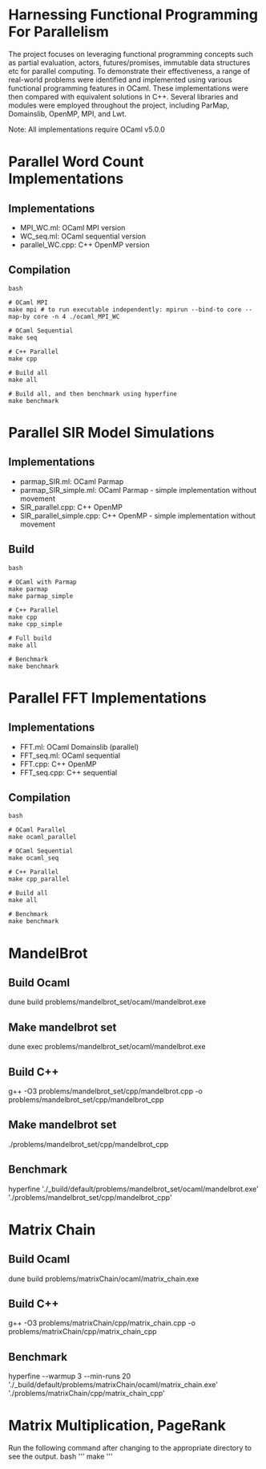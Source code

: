 # Harnessing Functional Programming For Parallelism

The project focuses on leveraging functional programming concepts such as partial evaluation, actors, futures/promises, immutable data structures etc for parallel computing. To demonstrate their effectiveness, a range of real-world problems were identified and implemented using various functional programming features in OCaml. These implementations were then compared with equivalent solutions in C++. Several libraries and modules were employed throughout the project, including ParMap, Domainslib, OpenMP, MPI, and Lwt.

Note: All implementations require OCaml v5.0.0


# Parallel Word Count Implementations
## Implementations
- MPI_WC.ml: OCaml MPI version
- WC_seq.ml: OCaml sequential version
- parallel_WC.cpp: C++ OpenMP version

## Compilation
```
bash

# OCaml MPI
make mpi # to run executable independently: mpirun --bind-to core --map-by core -n 4 ./ocaml_MPI_WC

# OCaml Sequential
make seq

# C++ Parallel
make cpp

# Build all
make all

# Build all, and then benchmark using hyperfine
make benchmark
```


# Parallel SIR Model Simulations

## Implementations
- parmap_SIR.ml: OCaml Parmap
- parmap_SIR_simple.ml: OCaml Parmap - simple implementation without movement
- SIR_parallel.cpp: C++ OpenMP
- SIR_parallel_simple.cpp: C++ OpenMP - simple implementation without movement

## Build
```
bash

# OCaml with Parmap
make parmap
make parmap_simple

# C++ Parallel
make cpp
make cpp_simple

# Full build
make all

# Benchmark
make benchmark
```


# Parallel FFT Implementations

## Implementations
- FFT.ml: OCaml Domainslib (parallel)
- FFT_seq.ml: OCaml sequential
- FFT.cpp: C++ OpenMP
- FFT_seq.cpp: C++ sequential

## Compilation
```
bash

# OCaml Parallel
make ocaml_parallel

# OCaml Sequential
make ocaml_seq

# C++ Parallel
make cpp_parallel

# Build all
make all

# Benchmark
make benchmark
```

# MandelBrot 
## Build Ocaml 
dune build problems/mandelbrot_set/ocaml/mandelbrot.exe
## Make mandelbrot set
dune exec problems/mandelbrot_set/ocaml/mandelbrot.exe
## Build C++ 
g++ -O3 problems/mandelbrot_set/cpp/mandelbrot.cpp -o problems/mandelbrot_set/cpp/mandelbrot_cpp
## Make mandelbrot set
./problems/mandelbrot_set/cpp/mandelbrot_cpp
## Benchmark
hyperfine './_build/default/problems/mandelbrot_set/ocaml/mandelbrot.exe' './problems/mandelbrot_set/cpp/mandelbrot_cpp'


# Matrix Chain
## Build Ocaml 
dune build problems/matrixChain/ocaml/matrix_chain.exe
## Build C++
g++ -O3 problems/matrixChain/cpp/matrix_chain.cpp -o problems/matrixChain/cpp/matrix_chain_cpp
## Benchmark
hyperfine --warmup 3 --min-runs 20 './_build/default/problems/matrixChain/ocaml/matrix_chain.exe' './problems/matrixChain/cpp/matrix_chain_cpp'


# Matrix Multiplication, PageRank
Run the following command after changing to the appropriate directory to see the output.
bash
'''
  make
'''

